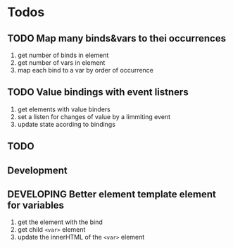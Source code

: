 # Todos

## TODO Map many binds&vars to thei occurrences

1. get number of binds in element
1. get number of vars in element
1. map each bind to a var by order of occurrence

## TODO Value bindings with event listners

1. get elements with value binders
1. set a listen for changes of value by a limmiting event
1. update state acording to bindings

## TODO

## Development

## DEVELOPING Better element template element for variables

1. get the element with the bind
1. get child `<var>` element
1. update the innerHTML of the `<var>` element
